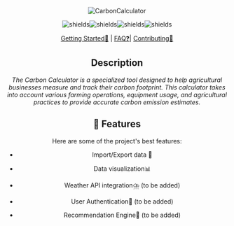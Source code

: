 <div align="center">

![CarbonCalculator](https://socialify.git.ci/Luis-Rosario-Alers/CarbonCalculator/image?description=1&font=Inter&logo=https%3A%2F%2Fi.pinimg.com%2Foriginals%2F4c%2F1b%2F31%2F4c1b319027c050c1fd247c860ef2e578.png&name=1&pattern=Plus&theme=Light)

<p align="center"><img src="https://img.shields.io/github/stars/Luis-Rosario-Alers/CarbonCalculator" alt="shields"><img src="https://img.shields.io/github/contributors/Luis-Rosario-Alers/CarbonCalculator" alt="shields"><img src="https://img.shields.io/github/issues/Luis-Rosario-Alers/CarbonCalculator" alt="shields"><img src="https://img.shields.io/github/license/Luis-Rosario-Alers/CarbonCalculator" alt="shields"></p>

[Getting Started👋](docs/GETTING_STARTED.md) | [FAQ❓](FAQ.md)| [Contributing🤝](CONTRIBUTORS.md)

## **Description**

*The Carbon Calculator is a specialized tool designed to help agricultural businesses measure and track their carbon footprint. This calculator takes into account various farming operations, equipment usage, and agricultural practices to provide accurate carbon emission estimates.*

<h2>🧐 Features</h2>

Here are some of the project's best features:

* Import/Export data 📄

* Data visualization📊

* Weather API integration⛈️ (to be added)

* User Authentication👤 (to be added)

* Recommendation Engine🤖 (to be added)
